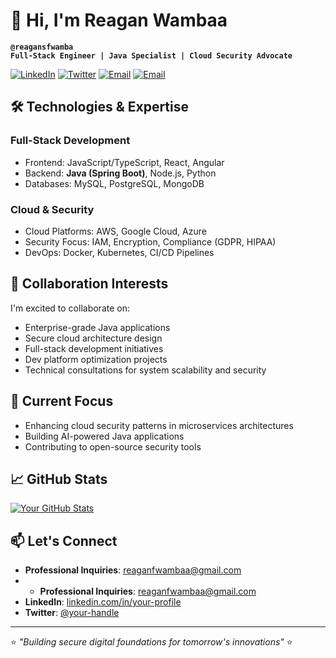 # 👋 Hi, I'm Reagan Wambaa

**`@reagansfwamba`**  
**`Full-Stack Engineer | Java Specialist | Cloud Security Advocate`**

[![LinkedIn](https://img.shields.io/badge/LinkedIn-0A66C2?style=flat&logo=linkedin&logoColor=white)](https://www.linkedin.com/in/www.linkedin.com/in/reagan-f-04a448244)
[![Twitter](https://img.shields.io/badge/Twitter-1DA1F2?style=flat&logo=twitter&logoColor=white)](https://twitter.com/[your-handle](https://x.com/reaganfwambaa))
[![Email](https://img.shields.io/badge/Email-EA4335?style=flat&logo=gmail&logoColor=white)](mailto:reaganfwambaa@gmail.com)
[![Email](https://img.shields.io/badge/Email-EA4335?style=flat&logo=gmail&logoColor=white)](mailto:reaganfwambaa@icloud.com)

## 🛠️ Technologies & Expertise

### **Full-Stack Development**
- Frontend: JavaScript/TypeScript, React, Angular
- Backend: **Java (Spring Boot)**, Node.js, Python
- Databases: MySQL, PostgreSQL, MongoDB

### **Cloud & Security**
- Cloud Platforms: AWS, Google Cloud, Azure
- Security Focus: IAM, Encryption, Compliance (GDPR, HIPAA)
- DevOps: Docker, Kubernetes, CI/CD Pipelines

## 🤝 Collaboration Interests

I'm excited to collaborate on:
- Enterprise-grade Java applications
- Secure cloud architecture design
- Full-stack development initiatives
- Dev platform optimization projects
- Technical consultations for system scalability and security

## 🌱 Current Focus
- Enhancing cloud security patterns in microservices architectures
- Building AI-powered Java applications
- Contributing to open-source security tools

## 📈 GitHub Stats

[![Your GitHub Stats](https://github-readme-stats.vercel.app/api?username=reagansfwamba&show_icons=true&theme=dark)](https://github.com/reagansfwamba)

## 📫 Let's Connect
- **Professional Inquiries**: [reaganfwambaa@gmail.com](mailto:reaganfwambaa@gmail.com)
- - **Professional Inquiries**: [reaganfwambaa@gmail.com](mailto:reaganfwambaa@icloud.com)
- **LinkedIn**: [linkedin.com/in/your-profile](https://www.linkedin.com/in/www.linkedin.com/in/reagan-f-04a448244)
- **Twitter**: [@your-handle](https://twitter.com/[your-handle](https://x.com/reaganfwambaa))

---

⭐ *"Building secure digital foundations for tomorrow's innovations"* ⭐
